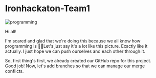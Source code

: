 # Ironhackaton-Team1

![programming](https://user-images.githubusercontent.com/22354639/65000732-b002c900-d8ba-11e9-93dd-ac505f09ac7c.gif)

Hi all!

I'm scared and glad that we're doing this because we all know how programming is :grimacing::weary:Let's just say it's a lot like this picture. Exactly like it actually. I just hope we can push ourselves and each other through it.

So, first thing's first, we already created our GitHub repo for this project. Good job!
Now, let's add branches so that we can manage our merge conflicts.

